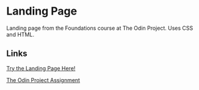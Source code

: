 # **Landing Page**

Landing page from the Foundations course at The Odin Project. Uses CSS and HTML. 

## **Links**
[Try the Landing Page Here!](https://iharaalvez.github.io/TOP-foundations-landing-page)

[The Odin Project Assignment](https://www.theodinproject.com/lessons/foundations-landing-page)


